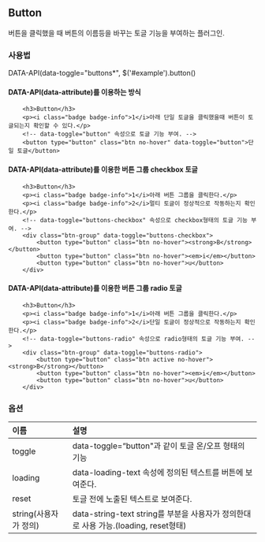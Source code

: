 <!--
layout: 'post'
section: 'Cornerstone Framework'
title: 'Button'
outline: '버튼을 클릭했을 때 버튼의 이름등을 바꾸는 토글 기능을 부여하는 플러그인. data-attribute를 이용하는 방식. data-attribute를 이용한 버튼 그룹 checkbox 토글. data-attribute를 이용한 버튼 그룹 radio 토글...'
date: '2012-11-16'
tagstr: 'widget'
order: '[4, 3, 2]'
thumbnail: '4.3.02.button.png'
-->

## Button
버튼을 클릭했을 때 버튼의 이름등을 바꾸는 토글 기능을 부여하는 플러그인.

### 사용법

DATA-API(data-toggle="buttons*", $('#example').button()

#### DATA-API(data-attribute)를 이용하는 방식

``` cm,{ "iframe-height" : "200px" }
    <h3>Button</h3>
    <p><i class="badge badge-info">1</i>아래 단일 토글을 클릭했을때 버튼이 토글되는지 확인할 수 있다.</p>
	<!-- data-toggle="button" 속성으로 토글 기능 부여. -->
	<button type="button" class="btn no-hover" data-toggle="button">단일 토글</button>
```

#### DATA-API(data-attribute)를 이용한 버튼 그룹 checkbox 토글

``` cm,{ "iframe-height" : "200px" }
    <h3>Button</h3>
    <p><i class="badge badge-info">1</i>아래 버튼 그룹을 클릭한다.</p>
    <p><i class="badge badge-info">2</i>멀티 토글이 정상적으로 작동하는지 확인한다.</p>
    <!-- data-toggle="buttons-checkbox" 속성으로 checkbox형태의 토글 기능 부여. -->
	<div class="btn-group" data-toggle="buttons-checkbox">
		<button type="button" class="btn no-hover"><strong>B</strong></button>
		<button type="button" class="btn no-hover"><em>i</em></button>
		<button type="button" class="btn no-hover">u</button>
	</div>
```

#### DATA-API(data-attribute)를 이용한 버튼 그룹 radio 토글

``` cm,{ "iframe-height" : "200px" }
    <h3>Button</h3>
    <p><i class="badge badge-info">1</i>아래 버튼 그룹을 클릭한다.</p>
    <p><i class="badge badge-info">2</i>단일 토글이 정상적으로 작동하는지 확인한다.</p>
	<!-- data-toggle="buttons-radio" 속성으로 radio형태의 토글 기능 부여. -->
	<div class="btn-group" data-toggle="buttons-radio">
		<button type="button" class="btn active no-hover"><strong>B</strong></button>
		<button type="button" class="btn no-hover"><em>i</em></button>
		<button type="button" class="btn no-hover">u</button>
	</div>
```

### 옵션

<table class="table table-bordered"><thead>
<tr>
<th class="fixed_table" align="left">이름</th>
<th align="left">설명</th>
</tr>
</thead><tbody>
<tr>
<td class="fixed_table" align="left">toggle</td>
<td align="left">data-toggle=“button"과 같이 토글 온/오프 형태의 기능</td>
</tr>
<tr>
<td class="fixed_table" align="left">loading</td>
<td align="left">data-loading-text 속성에 정의된 텍스트를 버튼에 보여준다.</td>
</tr>
<tr>
<td class="fixed_table" align="left">reset</td>
<td align="left">토글 전에 노출된 텍스트로 보여준다.</td>
</tr>
<tr>
<td class="fixed_table" align="left">string(사용자가 정의)</td>
<td align="left">data-string-text  string를 부분을 사용자가 정의한대로 사용 가능.(loading, reset형태)</td>
</tr>
</tbody></table>